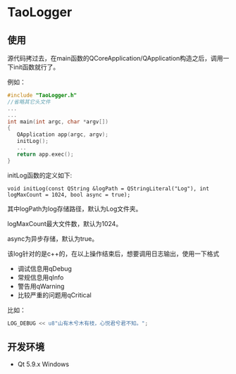 # TaoLogger


## 使用

源代码拷过去，在main函数的QCoreApplication/QApplication构造之后，调用一下init函数就行了。

例如：
```C++
#include "TaoLogger.h"
//省略其它头文件
...
...
int main(int argc, char *argv[])
{
   QApplication app(argc, argv);
   initLog();
   ...
   return app.exec();
}
```

initLog函数的定义如下:
```
void initLog(const QString &logPath = QStringLiteral("Log"), int logMaxCount = 1024, bool async = true);
```
其中logPath为log存储路径，默认为Log文件夹。

logMaxCount最大文件数，默认为1024。

async为异步存储，默认为true。

该log针对的是c++的，在以上操作结束后，想要调用日志输出，使用一下格式

- 调试信息用qDebug
- 常规信息用qInfo
- 警告用qWarning
- 比较严重的问题用qCritical

比如：

```c++
LOG_DEBUG << u8"山有木兮木有枝，心悦君兮君不知。";
```

## 开发环境

* Qt 5.9.x Windows

